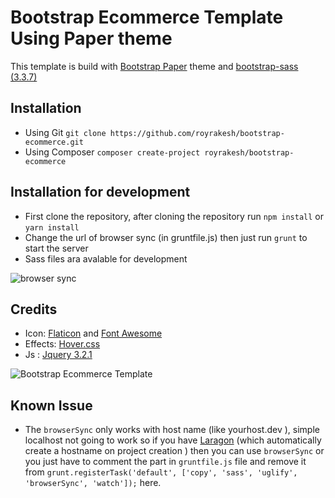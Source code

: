 # Bootstrap Ecommerce Template Using Paper theme

This template is build with [Bootstrap Paper] theme and [bootstrap-sass (3.3.7)]
## Installation
 * Using Git `git clone https://github.com/royrakesh/bootstrap-ecommerce.git` 
 * Using Composer `composer create-project royrakesh/bootstrap-ecommerce`

## Installation for development

 * First clone the repository, after cloning the repository run `npm install` or `yarn install` 
 * Change the url of browser sync (in gruntfile.js)  then just run `grunt` to start the server 
 * Sass files ara avalable for development 
 

 ![browser sync](http://res.cloudinary.com/rakeshrio/image/upload/v1501840842/Sc_vxkdwx.png "Bootstrap Ecommerce Template")

## Credits   

  * Icon: [Flaticon] and [Font Awesome]
  * Effects: [Hover.css]
  * Js : [Jquery 3.2.1]


![Bootstrap Ecommerce Template](http://magicmockups.com/media/screen/guest/16/3d21c542e1b748028a8ea8e677810bd4_22_1920.jpg "Bootstrap Ecommerce Template")


## Known Issue

* The `browserSync` only works with host name (like yourhost.dev ), simple localhost not going to work so if you have  [Laragon]  (which automatically create a hostname on project creation ) then you can use `browserSync` or you just have to comment the part in `gruntfile.js` file and remove it from `grunt.registerTask('default', ['copy', 'sass', 'uglify', 'browserSync', 'watch']);` here.



  [Bootstrap Paper]: https://bootswatch.com/paper/
  [bootstrap-sass (3.3.7)]: https://github.com/twbs/bootstrap-sass
  [Flaticon]: https://www.flaticon.com/
  [Font Awesome]: http://fontawesome.io/
  [Hover.css]: http://ianlunn.github.io/Hover/
  [Jquery 3.2.1]: https://www.npmjs.com/package/jquery
  [Laragon]: http://laragon.org/